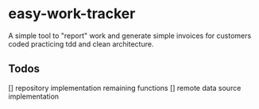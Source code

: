 # easy-work-tracker

A simple tool to "report" work and generate simple invoices for customers coded practicing tdd and clean architecture.

## Todos
[] repository implementation remaining functions
[] remote data source implementation
